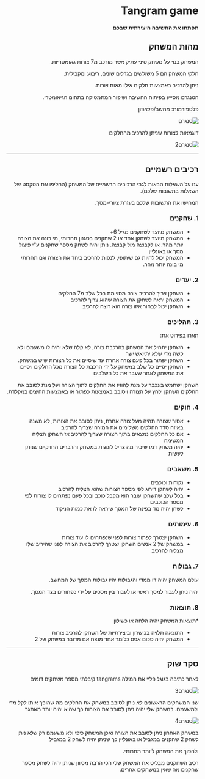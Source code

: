 <div dir='rtl' lang='he'>

# Tangram game

**תפתחו את החשיבה היצירתית שבכם**

## מהות המשחק

המשחק בנוי על משחק סיני עתיק אשר מורכב מ7 צורות גאומטריות.
 
חלקי המשחק הם 5 משולשים בגדלים שונים, ריבוע ומקבילית.

 ניתן להרכיב באמצעות חלקים אילו מאות צורות.
 
 הטנגרם מסייע בפיתוח החשיבה ושיפור המתמטיקה בתחום הגיאומטרי.

פלטפורמות: מחשב/פלאפון
 
 ![טנגרם](https://user-images.githubusercontent.com/57856087/138896128-bff94746-ebd6-47b9-9c55-9d446ad047e7.png)

 דוגמאות לצורות שניתן להרכיב מהחלקים
 
 ![טנגרם2](https://user-images.githubusercontent.com/57856087/138896993-8c48ea32-71d2-4505-ace9-92a18eaa8bc2.png)

 
---


## רכיבים רשמיים

ענו על השאלות הבאות לגבי הרכיבים הרשמיים של המשחק
(החליפו את הטקסט של השאלות בתשובות שלכם).

המחישו את התשובות שלכם בעזרת ציורי-מסך.

### 1. שחקנים

* המשחק מיועד לשחקנים מגיל 6+
*  המשחק מיועד לשחקן אחד או 2 שחקנים בסגנון תחרותי, מי בונה את הצורה יותר מהר. או לקבוצה מול קבוצה. ניתן יהיה לשחק מספר שחקנים ע"י פיצול מסך או באונליין
* המשחק יכול להיות גם שיתופי, לנסות להרכיב ביחד את הצורה וגם תחרותי מי בונה יותר מהר.

### 2. יעדים

* השחקן צריך להרכיב צורה מסויימת בכל שלב מ7 החלקים
* המשחק יראה לשחקן את הצורה שהוא צריך להרכיב 
* השחקן יכול לבחור איזו צורה הוא רוצה להרכיב

### 3. תהליכים

תארו בפירוט את:

* השחקן יתחיל את המשחק בהרכבת צורה, לא קלה שלא יהיה לו משעמם ולא קשה מדי שלא יתייאש ישר
*	השחקן יפתור בכל פעם צורה אחרת עד שיסיים את כל הצורות שיש במשחק.
*	השחקן יסיים כל שלב במשחק על ידי הרכבת כל הצורה מכל החלקים ויסיים את המשחק לאחר שעבר את כל השלבים 

 השחקן ישתמש בעכבר על מנת להוזיז את החלקים לתוך הצורה ועל מנת לסובב את החלקים השחקן ילחץ על הצורה ויסובב באמצעות כפתור או באמצעות החיצים במקלדת.

### 4. חוקים

* אסור שצורה תהיה מעל צורה אחרת, ניתן לסובב את הצורות, לא משנה באיזה סדר החלקים משלימים את המורה שצריך להרכיב 
* אם כל החלקים נמצאים בתוך הצורה שצריך להרכיב אז השחקן הצליח המשימה
* יהיה משחק דמו שיביר מה צריל לעשות במשחק והדברים החויקיים שניתן לעשות


### 5. משאבים

* נקודות וכוכבים 
* יהיה לשחקן דירוג לפי מספר הצורות שהוא הצליח להרכיב
* בכל שלב שהשחקן עובר הוא מקבל כוכב ובכל פעם נפתחים לו צורות לפי מספר הכוכבים
* לשחן יהיה מד בפינה של המסך שיראה לו את כמות הניקוד

### 6. עימותים

* השחקן יצטרך לפתור צורות לפני שנפתחים לו עוד צורות
* במשחק של 2 אנשים השחקן יצטרך להרכיב את הצורה לפני שהיריב שלו מצליח להרכיב


### 7. גבולות

עולם המשחק יהיה דו ממדי והגבולות יהיו גבולות המסך של המחשב. 

 יהיה ניתן לעבור למסך ראשי או לעבור בין מסכים על ידי כפתורים בצד המסך.


### 8. תוצאות

*תוצאות המשחק יהיה הלחה או כשילון  
* התוצאה תלויה בכישרון וביצירתיות של השחקן להרכיב צורות 
* המשחק יהיה סכום אפס כלומר אחד מנצח אם מדובר במשחק של 2

---

## סקר שוק
לאחר כתיבה בגוגל פליי את המילה tangrams קיבלתי מספר משחקים דומים
 
 ![טנגרם3](https://user-images.githubusercontent.com/57856087/138908940-7ccea585-9a45-475c-8a3b-5d8197557cac.png)
 
 שני המשחקים הראשונים לא ניתן לסובב במשחק את החלקים מה שהופך אותו לקל מדי ולמשעמם. במשחק שלי יהיה ניתן לסובב את הצורות כך שהוא יהיה יותר מאתגר
 
 ![טנגרם4](https://user-images.githubusercontent.com/57856087/138909522-e671d573-4e30-4a9a-b126-825abbd85142.png)

 במשחק האחרון ניתן לסובב את הצורה ואכן המשחק כיפי ולא משעמם רק שלא ניתן לשחק 2 שחקנים במגביל או באונליין כך שניתן יהיה לשחק 2 במגביל 
 
 ולהפוך את המשחק ליותר תחרותי.
 

רכיב השחקנים מבליט את המשחק שלי הכי הרבה מכיוון שניתן יהיה לשחק מספר שחקנים מה שאין במשחקים אחרים.

</div>
